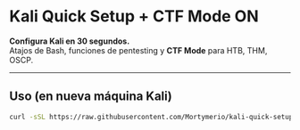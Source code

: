 # Kali Quick Setup + CTF Mode ON

**Configura Kali en 30 segundos.**  
Atajos de Bash, funciones de pentesting y **CTF Mode** para HTB, THM, OSCP.

---

## Uso (en nueva máquina Kali)

```bash
curl -sSL https://raw.githubusercontent.com/Mortymerio/kali-quick-setup/main/setup.sh | bash
